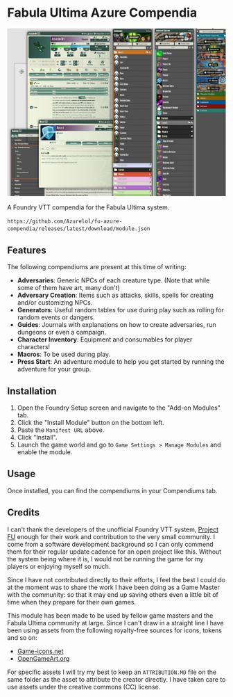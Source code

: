 # Fabula Ultima Azure Compendia

![Compendia Example](assets\art\compendia-example.png)

A Foundry VTT compendia for the Fabula Ultima system.

`https://github.com/Azurelol/fu-azure-compendia/releases/latest/download/module.json`

## Features

The following compendiums are present at this time of writing:

- **Adversaries**: Generic NPCs of each creature type. (Note that while some of them have art, many don't)
- **Adversary Creation**: Items such as attacks, skills, spells for creating and/or customizing NPCs.
- **Generators**: Useful random tables for use during play such as rolling for random events or dangers.
- **Guides**: Journals with explanations on how to create adversaries, run dungeons or even a campaign.
- **Character Inventory**: Equipment and consumables for player characters!
- **Macros**: To be used during play.
- **Press Start**: An adventure module to help you get started by running the adventure for your group.

## Installation

1. Open the Foundry Setup screen and navigate to the "Add-on Modules" tab.
2. Click the "Install Module" button on the bottom left.
3. Paste the `Manifest URL` above.
4. Click "Install".
5. Launch the game world and go to `Game Settings > Manage Modules` and enable the module.

## Usage

Once installed, you can find the compendiums in your Compendiums tab. 

## Credits

I can't thank the developers of the unofficial Foundry VTT system, [Project FU](https://github.com/League-of-Fabulous-Developers/FoundryVTT-Fabula-Ultima) enough for their work and contribution to the very small community. I come from a software development background so I can only commend them for their regular update cadence for an open project like this. Without the system being where it is, I would not be running the game for my players or enjoying myself so much.

Since I have not contributed directly to their efforts, I feel the best I could do at the moment was to share the work I have been doing as a Game Master with the community: so that it may end up saving others even a little bit of time when they prepare for their own games.

This module has been made to be used by fellow game masters and the Fabula Ultima community at large. Since I can't draw in a straight line I have been using assets from the following royalty-free sources for icons, tokens and so on:

- [Game-icons.net](https://game-icons.net/)
- [OpenGameArt.org](https://opengameart.org)

For specific assets I will try my best to keep an `ATTRIBUTION.MD` file on the same folder as the asset to attribute the creator directly. I have taken care to use assets under the creative commons (CC) license.